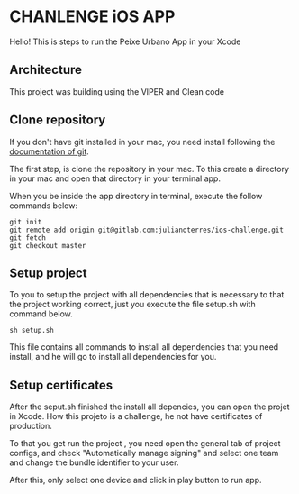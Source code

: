 # CHANLENGE iOS APP

Hello! This is steps to run the Peixe Urbano App in your Xcode

## Architecture

This project was building using the VIPER and Clean code

## Clone repository

If you don't have git installed in your mac, you need install following the [documentation of git].

[documentation of git]:https://git-scm.com/download/mac

The first step, is clone the repository in your mac. To this create a directory in your mac and open that directory in your terminal app.

When you be inside the app directory in terminal, execute the follow commands below:


	git init
	git remote add origin git@gitlab.com:julianoterres/ios-challenge.git
	git fetch
	git checkout master

## Setup project

To you to setup the project with all dependencies that is necessary to that the project working correct, just you execute the file setup.sh with command below.

	sh setup.sh

This file contains all commands to install all dependencies that you need install, and he will go to install all dependencies for you.

## Setup certificates

After the seput.sh finished the install all depencies, you can open the projet in Xcode. How this projeto is a challenge, he not have certificates of production. 

To that you get run the project , you need open the general tab of project configs, and check "Automatically manage signing" and select one team and change the bundle identifier to your user.

After this, only select one device and click in play button to run app.